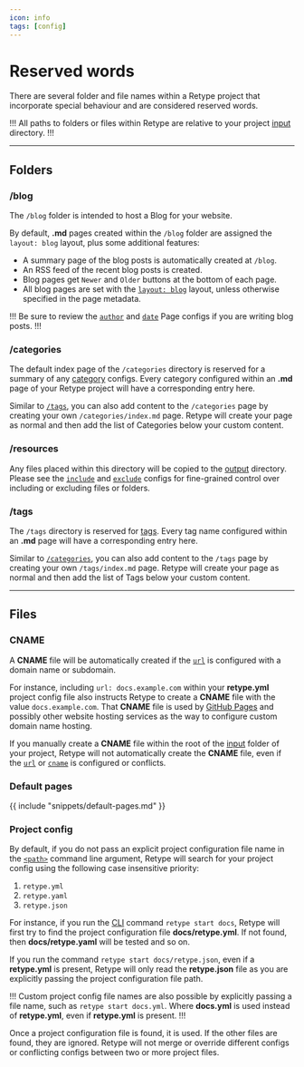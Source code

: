 ```yaml
---
icon: info
tags: [config]
---
```

# Reserved words

There are several folder and file names within a Retype project that incorporate special behaviour and are considered reserved words.

!!!
All paths to folders or files within Retype are relative to your project [input](/configuration/project.md#input) directory.
!!!

---

## Folders

### /blog

The `/blog` folder is intended to host a Blog for your website.

By default, **.md** pages created within the `/blog` folder are assigned the `layout: blog` layout, plus some additional features:

- A summary page of the blog posts is automatically created at `/blog`.
- An RSS feed of the recent blog posts is created.
- Blog pages get `Newer` and `Older` buttons at the bottom of each page.
- All blog pages are set with the [`layout: blog`](/configuration/page.md#layout) layout, unless otherwise specified in the page metadata.

!!!
Be sure to review the [`author`](/configuration/page.md#author) and [`date`](/configuration/page.md#date) Page configs if you are writing blog posts.
!!!

### /categories

The default index page of the `/categories` directory is reserved for a summary of any [category](/configuration/page.md#category) configs. Every category configured within an **.md** page of your Retype project will have a corresponding entry here.

Similar to [`/tags`](#tags), you can also add content to the `/categories` page by creating your own `/categories/index.md` page. Retype will create your page as normal and then add the list of Categories below your custom content.

### /resources

Any files placed within this directory will be copied to the [output](/configuration/project.md#output) directory. Please see the [`include`](/configuration/project.md#include) and [`exclude`](/configuration/project.md#exclude) configs for fine-grained control over including or excluding files or folders.

### /tags

The `/tags` directory is reserved for [tags](/configuration/page.md#tags). Every tag name configured within an **.md** page will have a corresponding entry here.

Similar to [`/categories`](#categories), you can also add content to the `/tags` page by creating your own `/tags/index.md` page. Retype will create your page as normal and then add the list of Tags below your custom content.

---

## Files

### CNAME

A **CNAME** file will be automatically created if the [`url`](/configuration/project.md#url) is configured with a domain name or subdomain.

For instance, including `url: docs.example.com` within your **retype.yml** project config file also instructs Retype to create a **CNAME** file with the value `docs.example.com`. That **CNAME** file is used by [GitHub Pages](/guides/github-actions.md) and possibly other website hosting services as the way to configure custom domain name hosting.

If you manually create a **CNAME** file within the root of the [input](/configuration/project.md#input) folder of your project, Retype will not automatically create the **CNAME** file, even if the [`url`](/configuration/project.md#url) or [`cname`](/configuration/project.md#cname) is configured or conflicts.

### Default pages

{{ include "snippets/default-pages.md" }}

### Project config

By default, if you do not pass an explicit project configuration file name in the [`<path>`](/guides/cli.md#retype-start) command line argument, Retype will search for your project config using the following case insensitive priority:

1. `retype.yml`
2. `retype.yaml`
3. `retype.json`

For instance, if you run the [CLI](/guides/cli.md) command `retype start docs`, Retype will first try to find the project configuration file  **docs/retype.yml**. If not found, then **docs/retype.yaml** will be tested and so on.

If you run the command `retype start docs/retype.json`, even if a **retype.yml** is present, Retype will only read the **retype.json** file as you are explicitly passing the project configuration file path.

!!!
Custom project config file names are also possible by explicitly passing a file name, such as `retype start docs.yml`. Where **docs.yml** is used instead of **retype.yml**, even if **retype.yml** is present.
!!!

Once a project configuration file is found, it is used. If the other files are found, they are ignored. Retype will not merge or override different configs or conflicting configs between two or more project files.
